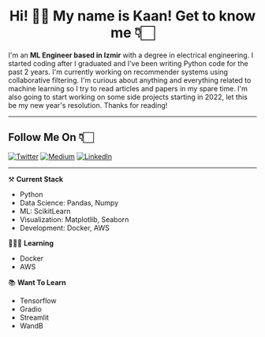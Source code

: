 
<h1 align="center">Hi! 👋🏻 My name is Kaan! Get to know me 👇🏻</h1>

I'm an **ML Engineer based in Izmir** with a degree in electrical engineering. I started coding after I graduated and I've been writing Python code for the past 2 years. I'm currently working on recommender systems using collaborative filtering. I'm curious about anything and everything related to machine learning so I try to read articles and papers in my spare time. I'm also going to start working on some side projects starting in 2022, let this be my new year's resolution. Thanks for reading! 

***

<!--Commented out the language percentage chart for now -->
<!--![Top-langugaes](https://github-readme-stats.vercel.app/api/top-langs/?username=kaancceylan&layout=compact&show_icons=true&theme=radical)-->

## **Follow Me On** 👇🏻

<a href="https://twitter.com/kaancceylan" target="_blank"><img alt="Twitter" src="https://img.shields.io/badge/twitter-%231DA1F2.svg?&style=for-the-badge&logo=twitter&logoColor=white" /></a>
<a href="https://medium.com/@kaanceylan" target="_blank"><img alt="Medium" src="https://img.shields.io/badge/medium-%2312100E.svg?&style=for-the-badge&logo=medium&logoColor=white" /></a>
<a href="https://www.linkedin.com/in/kaan-ceylan-ab6471171/" target="_blank"><img alt="LinkedIn" src="https://img.shields.io/badge/linkedin-%230077B5.svg?&style=for-the-badge&logo=linkedin&logoColor=white" /></a>


***

⚒️ **Current Stack**
- Python
- Data Science: Pandas, Numpy
- ML: ScikitLearn
- Visualization: Matplotlib, Seaborn
- Development: Docker, AWS

👨🏻‍💻 **Learning**
- Docker
- AWS

📚 **Want To Learn**
- Tensorflow
- Gradio
- Streamlit
- WandB
